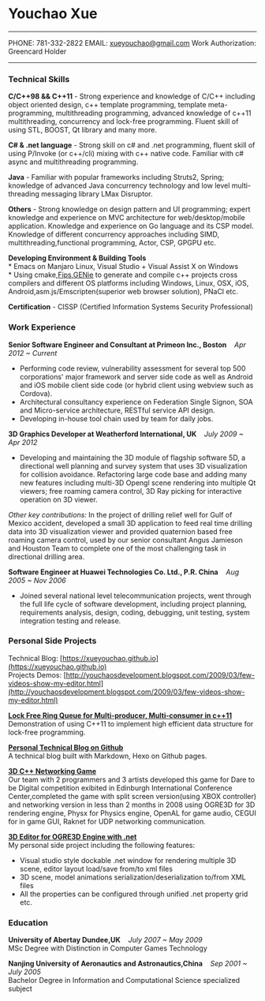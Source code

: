 Youchao Xue
============

-------------------- ---------------------------- ------------------------------------
PHONE: 781-332-2822  EMAIL: xueyouchao@gmail.com  Work Authorization: Greencard Holder

--------------------------------------------------------------------------------------

### Technical Skills
**C/C++98 && C++11** - Strong experience and knowledge of C/C++ including object oriented design,
    c++ template programming, template meta-programming, multithreading programming,
    advanced knowledge of c++11 multithreading, concurrency and lock-free programming.
    Fluent skill of using STL, BOOST, Qt library and many more. 

**C# & .net language** - Strong skill on c# and .net programming, fluent skill of using P/Invoke (or c++/cli) mixing with c++ native
code. Familiar with c# async and multithreading programming.

**Java** - Familiar with popular frameworks including Struts2, Spring; knowledge of advanced Java concurrency technology and low level multi-threading messaging library LMax Disruptor.

**Others** - Strong knowledge on design pattern and UI programming; expert knowledge and experience on MVC architecture for web/desktop/mobile application. Knowledge and experience on Go language and its CSP model. Knowledge of different concurrency approaches including SIMD, multithreading,functional programming, Actor, CSP, GPGPU etc. 
    
**Developing Environment & Building Tools**  
    * Emacs on Manjaro Linux, Visual Studio + Visual Assist X on Windows  
    * Using cmake,[Fips](http://floooh.github.io/fips/getstarted.html),[GENie](https://github.com/bkaradzic/GENie) to generate and compile c++ projects cross compilers and different OS platforms including Windows, Linux, OSX, iOS, Android,asm.js/Emscripten(superior web browser solution), PNaCl etc.  
    
**Certification** - CISSP (Certified Information Systems Security Professional)  

### Work Experience  

**Senior Software Engineer and Consultant at Primeon Inc., Boston**&nbsp;&nbsp;&nbsp;&nbsp;*Apr 2012 ~ Current*  
* Performing code review, vulnerability assessment for several top 500 corporations' major framework and server side code as well as Android and iOS mobile client side code (or hybrid client using webview such as Cordova).  
* Architectural consultancy experience on Federation Single Signon, SOA and Micro-service architecture, RESTful service API design.  
* Developing in-house tool chain used by team for daily jobs.

**3D Graphics Developer at Weatherford International, UK**&nbsp;&nbsp;&nbsp;&nbsp;*July 2009 ~ Apr 2012*  
* Developing and maintaining the 3D module of flagship software 5D, a directional well planning and survey system that uses 3D visualization for
collision avoidance. Refactoring large code base and adding many new features including multi-3D Opengl scene rendering into multiple Qt viewers; free roaming camera control, 3D Ray picking for interactive operation on 3D viewer.

*Other key contributions:* In the project of drilling relief well for Gulf of Mexico accident, developed a small 3D application to feed real 
time drilling data into 3D visualization viewer and provided quaternion based free roaming camera control, used by our senior consultant Angus Jamieson
and Houston Team to complete one of the most challenging task in directional drilling area.  
                         
**Software Engineer at Huawei Technologies Co. Ltd., P.R. China**&nbsp;&nbsp;&nbsp;&nbsp;*Aug 2005 ~ Nov 2006*  
* Joined several national level telecommunication projects, went through the full life cycle of software development, including project planning, requirements analysis, design, coding, debugging, unit testing, system integration testing and release.  


### Personal Side Projects  

Technical Blog: [https://xueyouchao.github.io](https://xueyouchao.github.io)  
Projects Demos: [http://youchaosdevelopment.blogspot.com/2009/03/few-videos-show-my-editor.html](http://youchaosdevelopment.blogspot.com/2009/03/few-videos-show-my-editor.html)  

[**Lock Free Ring Queue for Multi-producer, Multi-consumer in c++11**](https://xueyouchao.github.io/2017/02/26/Lock-Free-Ring-Queue-for-Multi-producer-and-Multi-consumer/)  
Demonstration of using C++11 to implement high efficient data structure for lock-free programming.

[**Personal Technical Blog on Github**](https://xueyouchao.github.io/)  
A technical blog built with Markdown, Hexo on Github pages.  

[**3D C++ Networking Game**](http://youchaosdevelopment.blogspot.com/2009/02/world-of-champloo.html)  
Our team with 2 programmers and 3 artists developed this game for Dare to be Digital competition exibited in Edinburgh International Conference Center,completed the game with split screen version(using XBOX controller) and networking
version in less than 2 months in 2008 using OGRE3D for 3D rendering engine, Physx for Physics engine, OpenAL for game audio, CEGUI 
for in game GUI, Raknet for UDP networking communication. 


[**3D Editor for OGRE3D Engine with .net**](http://youchaosdevelopment.blogspot.com/2009/03/few-videos-show-my-editor.html)  
My personal side project including the following features:  
* Visual studio style dockable .net window for rendering multiple 3D scene, editor layout load/save from/to xml files  
* 3D scene, model animations serialization/deserialization to/from XML files  
* All the properties can be configured through unified .net property grid etc.  


### Education 

**University of Abertay Dundee,UK**&nbsp;&nbsp;&nbsp;&nbsp;*July 2007 ~ May 2009*  
MSc Degree with Distinction in Computer Games Technology

**Nanjing University of Aeronautics and Astronautics,China**&nbsp;&nbsp;&nbsp;&nbsp;*Sep 2001 ~ July 2005*  
Bachelor Degree in Information and Computational Science specialized subject